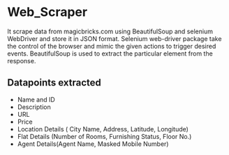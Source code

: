 # Web_Scraper
It scrape data from magicbricks.com using BeautifulSoup and selenium WebDriver and store it in JSON format. Selenium web-driver package take the control of the browser and mimic the given actions to trigger desired events. BeautifulSoup is used to extract the particular element from the response. 

## Datapoints extracted
* Name and ID
* Description
* URL
* Price
* Location Details ( City Name, Address, Latitude, Longitude)
* Flat Details (Number of Rooms, Furnishing Status, Floor No.)
* Agent Details(Agent Name, Masked Mobile Number)
                
